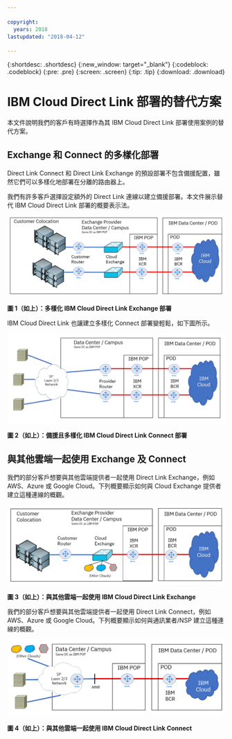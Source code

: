 ```yaml
---

copyright:
  years: 2018
lastupdated: "2018-04-12"

---
```


{:shortdesc: .shortdesc}
{:new_window: target="_blank"}
{:codeblock: .codeblock}
{:pre: .pre}
{:screen: .screen}
{:tip: .tip}
{:download: .download}

# IBM Cloud Direct Link 部署的替代方案

本文件說明我們的客戶有時選擇作為其 IBM Cloud Direct Link 部署使用案例的替代方案。

## Exchange 和 Connect 的多樣化部署

Direct Link Connect 和 Direct Link Exchange 的預設部署不包含備援配置，雖然它們可以多樣化地部署在分離的路由器上。

我們有許多客戶選擇設定額外的 Direct Link 連線以建立備援部署。本文件展示替代 IBM Cloud Direct Link 部署的概要表示法。

![多樣化 Exchange](/images/Direct-Link-Exchange-Diverse.png)

**圖 1（如上）：多樣化 IBM Cloud Direct Link Exchange 部署**

IBM Cloud Direct Link 也讓建立多樣化 Connect 部署變輕鬆，如下圖所示。

![多樣化 Connect](/images/Direct-Link-Connect-Diverse.png)


**圖 2（如上）：備援且多樣化 IBM Cloud Direct Link Connect 部署**

## 與其他雲端一起使用 Exchange 及 Connect

我們的部分客戶想要與其他雲端提供者一起使用 Direct Link Exchange，例如 AWS、Azure 或 Google Cloud。下列概要顯示如何與 Cloud Exchange 提供者建立這種連線的概觀。

![其他雲端](/images/Direct-Link-Exchange-Other-Clouds.png)

**圖 3（如上）：與其他雲端一起使用 IBM Cloud Direct Link Exchange**

我們的部分客戶想要與其他雲端提供者一起使用 Direct Link Connect，例如 AWS、Azure 或 Google Cloud。下列概要顯示如何與通訊業者/NSP 建立這種連線的概觀。

![其他雲端](/images/Direct-Link-Connect-other-clouds.png)

**圖 4（如上）：與其他雲端一起使用 IBM Cloud Direct Link Connect**

